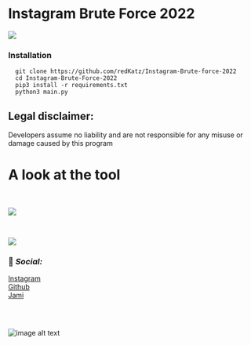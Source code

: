 # Instagram Brute Force 2022
![](https://ibb.co/ry0N7mQ)
### Installation
      git clone https://github.com/redKatz/Instagram-Brute-force-2022
      cd Instagram-Brute-Force-2022
      pip3 install -r requirements.txt
      python3 main.py
## Legal disclaimer:
Developers assume no liability and are not responsible for any misuse or damage caused by this program
![]()
# A look at the tool
<br>

![](https://i.ibb.co/tPVVVx1/ksnip-20220705-231621.png)

<br>

![](https://i.ibb.co/VSQkFFL/ksnip-20220705-231701.png)


### 📱 _Social:_
[Instagram](https://instagram.com/katz.py/)<br />
[Github](https://github.com/redKatz/)<br />
[Jami](https://i.ibb.co/cXRSMQR/Screenshot-2022-06-15-16-11-19.png)
### ⠀
![image alt text](https://i.ibb.co/D1Bbb7v/Untitled.png)

